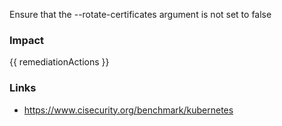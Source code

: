 
Ensure that the --rotate-certificates argument is not set to false

### Impact
<!-- Add Impact here -->

<!-- DO NOT CHANGE -->
{{ remediationActions }}

### Links
- https://www.cisecurity.org/benchmark/kubernetes


